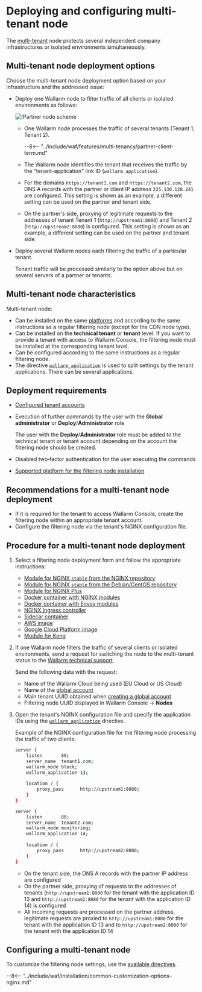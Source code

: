 [waf-mode-instr]:                   ../../admin-en/configure-wallarm-mode.md
[logging-instr]:                    ../../admin-en/configure-logging.md
[proxy-balancer-instr]:             ../../admin-en/using-proxy-or-balancer-en.md
[process-time-limit-instr]:         ../../admin-en/configure-parameters-en.md#wallarm_process_time_limit
[dynamic-dns-resolution-nginx]:     ../../admin-en/configure-dynamic-dns-resolution-nginx.md
[enable-libdetection-docs]:         ../../admin-en/configure-parameters-en.md#wallarm_enable_libdetection

# Deploying and configuring multi-tenant node

The [multi-tenant](overview.md) node protects several independent company infrastructures or isolated environments simultaneously.

## Multi-tenant node deployment options

Choose the multi-tenant node deployment option based on your infrastructure and the addressed issue:

* Deploy one Wallarm node to filter traffic of all clients or isolated environments as follows:

    ![!Partner node scheme](../../images/partner-waf-node/partner-traffic-processing-3.6.png)

    * One Wallarm node processes the traffic of several tenants (Tenant 1, Tenant 2).

        --8<-- "../include/waf/features/multi-tenancy/partner-client-term.md"
        
    * The Wallarm node identifies the tenant that receives the traffic by the "tenant-application" link ID (`wallarm_application`).
    * For the domains `https://tenant1.com` and `https://tenant2.com`, the DNS A records with the partner or client IP address `225.130.128.241` are configured. This setting is shown as an example, a different setting can be used on the partner and tenant side.
    * On the partner's side, proxying of legitimate requests to the addresses of tenant Tenant 1 (`http://upstream1:8080`) and Tenant 2 (`http://upstream2:8080`) is configured. This setting is shown as an example, a different setting can be used on the partner and tenant side.
* Deploy several Wallarm nodes each filtering the traffic of a particular tenant.

    Tenant traffic will be processed similarly to the option above but on several servers of a partner or tenants.

## Multi-tenant node characteristics

Multi-tenant node:

* Can be installed on the same [platforms](../../admin-en/supported-platforms.md) and according to the same instructions as a regular filtering node (except for the CDN node type).
* Can be installed on the **technical tenant** or **tenant** level. If you want to provide a tenant with access to Wallarm Console, the filtering node must be installed at the corresponding tenant level.
* Can be configured according to the same instructions as a regular filtering node.
* The directive [`wallarm_application`](../../admin-en/configure-parameters-en.md#wallarm_application) is used to split settings by the tenant applications. There can be several applications.

## Deployment requirements

* [Configured tenant accounts](configure-accounts.md)
* Execution of further commands by the user with the **Global administrator** or **Deploy**/**Administrator** role

    The user with the **Deploy**/**Administrator** role must be added to the technical tenant or tenant account depending on the account the filtering node should be created.
* Disabled two‑factor authentication for the user executing the commands
* [Supported platform for the filtering node installation](../../admin-en/supported-platforms.md)

## Recommendations for a multi-tenant node deployment

* If it is required for the tenant to access Wallarm Console, create the filtering node within an appropriate tenant account.
* Configure the filtering node via the tenant's NGINX configuration file.

## Procedure for a multi-tenant node deployment

1. Select a filtering node deployment form and follow the appropriate instructions:
      * [Module for NGINX `stable` from the NGINX repository](../nginx/dynamic-module.md)
      * [Module for NGINX `stable` from the Debian/CentOS repository](../nginx/dynamic-module-from-distr.md)
      * [Module for NGINX Plus](../nginx-plus.md)
      * [Docker container with NGINX modules](../../admin-en/installation-docker-en.md)
      * [Docker container with Envoy modules](../../admin-en/installation-guides/envoy/envoy-docker.md)
      * [NGINX Ingress controller](../../admin-en/installation-kubernetes-en.md)
      * [Sidecar container](../../admin-en/installation-guides/kubernetes/wallarm-sidecar-container.md)
      * [AWS image](../../admin-en/installation-ami-en.md)
      * [Google Cloud Platform image](../../admin-en/installation-gcp-en.md)
      * [Module for Kong](../../admin-en/installation-kong-en.md)
2. If one Wallarm node filters the traffic of several clients or isolated environments, send a request for switching the node to the multi-tenant status to the [Wallarm technical support](mailto:support@wallarm.com).

    Send the following data with the request:

    * Name of the Wallarm Cloud being used (EU Cloud or US Cloud)
    * Name of the [global account](configure-accounts.md#tenant-account-structure)
    * Main tenant UUID obtained when [creating a global account](configure-accounts.md#step-2-get-access-to-the-tenant-account-creation)
    * Filtering node UUID displayed in Wallarm Console → **Nodes**
3. Open the tenant's NGINX configuration file and specify the application IDs using the [`wallarm_application`](../../admin-en/configure-parameters-en.md#wallarm_application) directive.

    Example of the NGINX configuration file for the filtering node processing the traffic of two clients:

    ```bash
    server {
        listen       80;
        server_name  tenant1.com;
        wallarm_mode block;
        wallarm_application 13;
        
        location / {
            proxy_pass      http://upstream1:8080;
        }
    }
    
    server {
        listen       80;
        server_name  tenant2.com;
        wallarm_mode monitoring;
        wallarm_application 14;
        
        location / {
            proxy_pass      http://upstream2:8080;
        }
    }
    ```

    * On the tenant side, the DNS A records with the partner IP address are configured
    * On the partner side, proxying of requests to the addresses of tenants (`http://upstream1:8080` for the tenant with the application ID 13 and `http://upstream2:8080` for the tenant with the application ID 14) is configured
    * All incoming requests are processed on the partner address, legitimate requests are proxied to `http://upstream1:8080` for the tenant with the application ID 13 and to `http://upstream2:8080` for the tenant with the application ID 14

## Configuring a multi-tenant node

To customize the filtering node settings, use the [available directives](../../admin-en/configure-parameters-en.md).

--8<-- "../include/waf/installation/common-customization-options-nginx.md"

